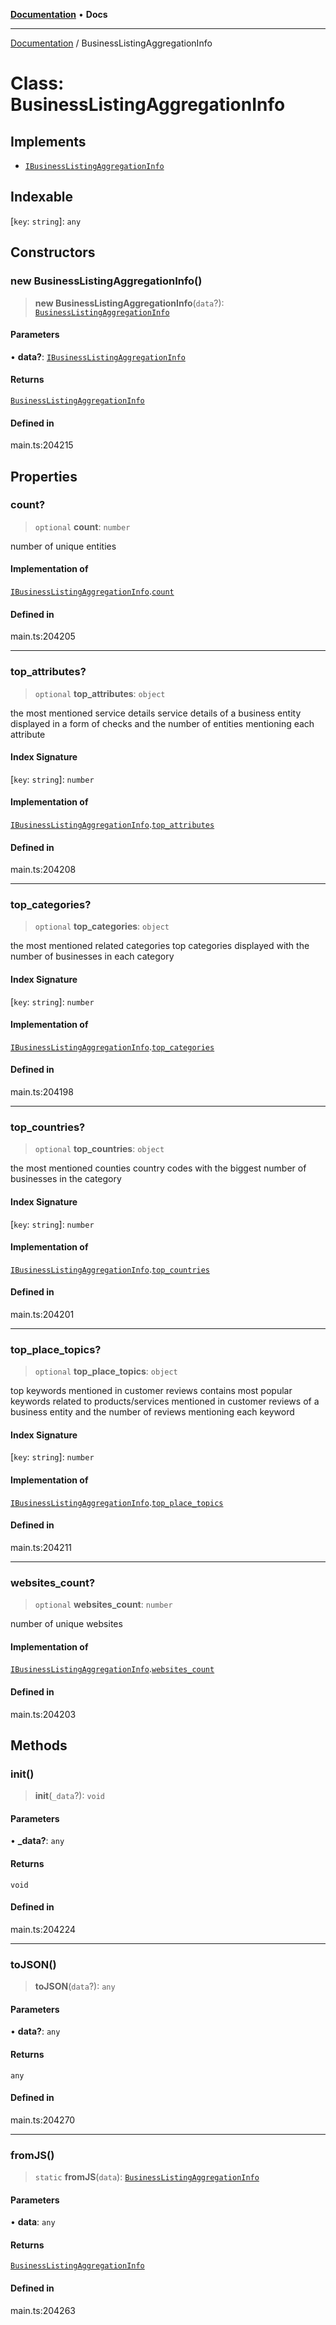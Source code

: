 [**Documentation**](../README.md) • **Docs**

***

[Documentation](../globals.md) / BusinessListingAggregationInfo

# Class: BusinessListingAggregationInfo

## Implements

- [`IBusinessListingAggregationInfo`](../interfaces/IBusinessListingAggregationInfo.md)

## Indexable

 \[`key`: `string`\]: `any`

## Constructors

### new BusinessListingAggregationInfo()

> **new BusinessListingAggregationInfo**(`data`?): [`BusinessListingAggregationInfo`](BusinessListingAggregationInfo.md)

#### Parameters

• **data?**: [`IBusinessListingAggregationInfo`](../interfaces/IBusinessListingAggregationInfo.md)

#### Returns

[`BusinessListingAggregationInfo`](BusinessListingAggregationInfo.md)

#### Defined in

main.ts:204215

## Properties

### count?

> `optional` **count**: `number`

number of unique entities

#### Implementation of

[`IBusinessListingAggregationInfo`](../interfaces/IBusinessListingAggregationInfo.md).[`count`](../interfaces/IBusinessListingAggregationInfo.md#count)

#### Defined in

main.ts:204205

***

### top\_attributes?

> `optional` **top\_attributes**: `object`

the most mentioned service details
service details of a business entity displayed in a form of checks and the number of entities mentioning each attribute

#### Index Signature

 \[`key`: `string`\]: `number`

#### Implementation of

[`IBusinessListingAggregationInfo`](../interfaces/IBusinessListingAggregationInfo.md).[`top_attributes`](../interfaces/IBusinessListingAggregationInfo.md#top_attributes)

#### Defined in

main.ts:204208

***

### top\_categories?

> `optional` **top\_categories**: `object`

the most mentioned related categories
top categories displayed with the number of businesses in each category

#### Index Signature

 \[`key`: `string`\]: `number`

#### Implementation of

[`IBusinessListingAggregationInfo`](../interfaces/IBusinessListingAggregationInfo.md).[`top_categories`](../interfaces/IBusinessListingAggregationInfo.md#top_categories)

#### Defined in

main.ts:204198

***

### top\_countries?

> `optional` **top\_countries**: `object`

the most mentioned counties
country codes with the biggest number of businesses in the category

#### Index Signature

 \[`key`: `string`\]: `number`

#### Implementation of

[`IBusinessListingAggregationInfo`](../interfaces/IBusinessListingAggregationInfo.md).[`top_countries`](../interfaces/IBusinessListingAggregationInfo.md#top_countries)

#### Defined in

main.ts:204201

***

### top\_place\_topics?

> `optional` **top\_place\_topics**: `object`

top keywords mentioned in customer reviews
contains most popular keywords related to products/services mentioned in customer reviews of a business entity and the number of reviews mentioning each keyword

#### Index Signature

 \[`key`: `string`\]: `number`

#### Implementation of

[`IBusinessListingAggregationInfo`](../interfaces/IBusinessListingAggregationInfo.md).[`top_place_topics`](../interfaces/IBusinessListingAggregationInfo.md#top_place_topics)

#### Defined in

main.ts:204211

***

### websites\_count?

> `optional` **websites\_count**: `number`

number of unique websites

#### Implementation of

[`IBusinessListingAggregationInfo`](../interfaces/IBusinessListingAggregationInfo.md).[`websites_count`](../interfaces/IBusinessListingAggregationInfo.md#websites_count)

#### Defined in

main.ts:204203

## Methods

### init()

> **init**(`_data`?): `void`

#### Parameters

• **\_data?**: `any`

#### Returns

`void`

#### Defined in

main.ts:204224

***

### toJSON()

> **toJSON**(`data`?): `any`

#### Parameters

• **data?**: `any`

#### Returns

`any`

#### Defined in

main.ts:204270

***

### fromJS()

> `static` **fromJS**(`data`): [`BusinessListingAggregationInfo`](BusinessListingAggregationInfo.md)

#### Parameters

• **data**: `any`

#### Returns

[`BusinessListingAggregationInfo`](BusinessListingAggregationInfo.md)

#### Defined in

main.ts:204263

